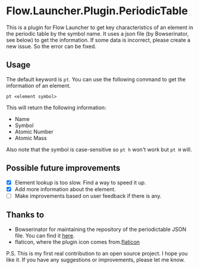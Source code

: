 # Flow.Launcher.Plugin.PeriodicTable

This is a plugin for Flow Launcher to get key characteristics of an element in the periodic table by the symbol name.
It uses a json file (by Bowserinator, see below) to get the information. If some data is incorrect, please create a new
issue. So the error can be fixed.
## Usage

The default keyword is `pt`. You can use the following command to get the information of an element.

```shell
pt <element symbol>
```

This will return the following information:

- Name
- Symbol
- Atomic Number
- Atomic Mass

Also note that the symbol is case-sensitive so `pt h` won't work but `pt H` will.

## Possible future improvements

- [x] Element lookup is too slow. Find a way to speed it up.
- [x] Add more information about the element.
- [ ] Make improvements based on user feedback if there is any.

## Thanks to

- Bowserinator for maintaining the repository of the periodictable JSON file. You can find
  it [here](https://github.com/Bowserinator/Periodic-Table-JSON/blob/master/PeriodicTableJSON.json).
- flaticon, where the plugin icon comes from.[flaticon](https://www.flaticon.com/free-icons/periodic-table)

P.S. This is my first real contribution to an open source project. I hope you like it. If you have any suggestions or
improvements, please let me know.


